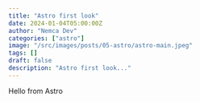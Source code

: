 ```yaml
---
title: "Astro first look"
date: 2024-01-04T05:00:00Z
author: "Nemca Dev"
categories: ["astro"]
image: "/src/images/posts/05-astro/astro-main.jpeg"
tags: []
draft: false
description: "Astro first look..."
---
```


Hello from Astro
